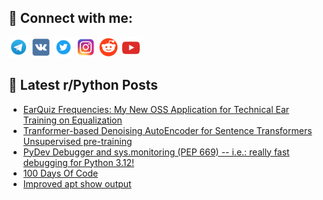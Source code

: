 ## 🔎 Connect with me:
[<img src="https://github.com/bullbesh/bullbesh/blob/main/images/Telegram.png" width="32" height="32" />](https://t.me/bullbesh)
[<img src="https://github.com/bullbesh/bullbesh/blob/main/images/VK.png" width="32" height="32" />](https://vk.com/bullbesh)
[<img src="https://github.com/bullbesh/bullbesh/blob/main/images/Twitter.png" width="32" height="32" />](https://twitter.com/bullbesh1)
[<img src="https://github.com/bullbesh/bullbesh/blob/main/images/Instagram.png" width="32" height="32" />](https://www.instagram.com/bullbesh)
[<img src="https://github.com/bullbesh/bullbesh/blob/main/images/Reddit.png" width="32" height="32" />](https://www.reddit.com/user/bullbesh)
[<img src="https://github.com/bullbesh/bullbesh/blob/main/images/YouTube.png" width="32" height="32" />](https://www.youtube.com/channel/UCtfjRs6uzgq5mfm8S06WTcg)

## 📕 Latest r/Python Posts
<!-- BLOG-POST-LIST:START -->
- [EarQuiz Frequencies: My New OSS Application for Technical Ear Training on Equalization](https://www.reddit.com/r/Python/comments/1aimkc2/earquiz_frequencies_my_new_oss_application_for/)
- [Tranformer-based Denoising AutoEncoder for Sentence Transformers Unsupervised pre-training](https://www.reddit.com/r/Python/comments/1aimi1j/tranformerbased_denoising_autoencoder_for/)
- [PyDev Debugger and sys.monitoring &lpar;PEP 669&rpar; -- i.e.: really fast debugging for Python 3.12!](https://www.reddit.com/r/Python/comments/1aim35j/pydev_debugger_and_sysmonitoring_pep_669_ie/)
- [100 Days Of Code](https://www.reddit.com/r/Python/comments/1aikk4m/100_days_of_code/)
- [Improved apt show output](https://www.reddit.com/r/Python/comments/1aijhp4/improved_apt_show_output/)
<!-- BLOG-POST-LIST:END -->

